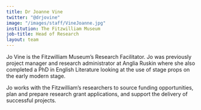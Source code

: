 ```yaml
---
title: Dr Joanne Vine
twitter: "@drjovine"
image: "/images/staff/VineJoanne.jpg"
institution: The Fitzwilliam Museum
job-title: Head of Research
layout: team
---
```

Jo Vine is the Fitzwilliam Museum’s Research Facilitator. Jo was previously project manager and research administrator at
Anglia Ruskin where she also completed a PhD in English Literature looking at the use of stage props on the early modern
stage.

Jo works with the Fitzwilliam’s researchers to source funding opportunities, plan and prepare research grant applications,
and support the delivery of successful projects.
